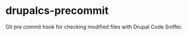 drupalcs-precommit
==================

Git pre commit hook for checking modified files with Drupal Code Sniffer.